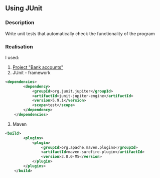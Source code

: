 ## Using JUnit
### Description
Write unit tests that automatically check the functionality of the program

### Realisation
I used:
1. <a href="https://github.com/imLIVI/Abstract-classes"> Project "Bank accounts"</a>
2. JUnit - framework

```xml
<dependencies>
        <dependency>
            <groupId>org.junit.jupiter</groupId>
            <artifactId>junit-jupiter-engine</artifactId>
            <version>5.9.1</version>
            <scope>test</scope>
        </dependency>
    </dependencies>
```
3. Maven

```xml
<build>
        <plugins>
            <plugin>
                <groupId>org.apache.maven.plugins</groupId>
                <artifactId>maven-surefire-plugin</artifactId>
                <version>3.0.0-M5</version>
            </plugin>
        </plugins>
    </build>
```
